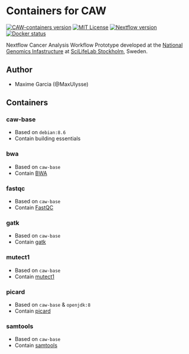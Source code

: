 # Containers for CAW

[![CAW-containers version][version-badge]][version-link] [![MIT License][license-badge]][license-link] [![Nextflow version][nextflow-badge]][nextflow-link] [![Docker status][docker-badge]][docker-link]

Nextflow Cancer Analysis Workflow Prototype developed at the [National Genomics Infastructure](https://ngisweden.scilifelab.se/)
at [SciLifeLab Stockholm](https://www.scilifelab.se/platforms/ngi/), Sweden.

## Author
- Maxime Garcia (@MaxUlysse)

## Containers
### caw-base
- Based on `debian:8.6`
- Contain building essentials

### bwa
- Based on `caw-base`
- Contain [BWA](http://github.com/lh3/bwa)

### fastqc
- Based on `caw-base`
- Contain [FastQC](http://www.bioinformatics.babraham.ac.uk/projects/fastqc/)

### gatk
- Based on `caw-base`
- Contain [gatk](https://github.com/broadgsa/gatk-protected)

### mutect1
- Based on `caw-base`
- Contain [mutect1]()

### picard
- Based on `caw-base` & `openjdk:8`
- Contain [picard](https://github.com/broadinstitute/picard)

### samtools
- Based on `caw-base`
- Contain [samtools](https://github.com/samtools/samtools)


[version-badge]:    https://img.shields.io/badge/CAW--containers-vα-green.svg
[version-link]:     https://github.com/MaxUlysse/CAW-containers/releases/tag/vα
[license-badge]:    https://img.shields.io/badge/license-MIT-blue.svg
[license-link]:     https://github.com/MaxUlysse/CAW-containers/blob/master/LICENSE
[nextflow-badge]:   https://img.shields.io/badge/nextflow-%E2%89%A50.22.2-brightgreen.svg
[nextflow-link]:    https://www.nextflow.io/
[docker-badge]:     https://img.shields.io/docker/automated/maxulysse/caw-base.svg
[docker-link]:      https://hub.docker.com/r/maxulysse/caw-base
